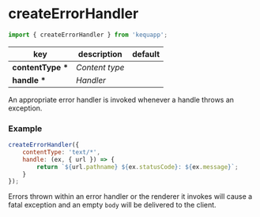 # createErrorHandler

```javascript
import { createErrorHandler } from 'kequapp';
```

| key | description | default |
| ---- | ---- | ---- |
| **contentType \*** | *Content type* | |
| **handle \*** | *Handler* | |

An appropriate error handler is invoked whenever a handle throws an exception.

### Example

```javascript
createErrorHandler({
    contentType: 'text/*',
    handle: (ex, { url }) => {
        return `${url.pathname} ${ex.statusCode}: ${ex.message}`;
    }
});
```

Errors thrown within an error handler or the renderer it invokes will cause a fatal exception and an empty `body` will be delivered to the client.
